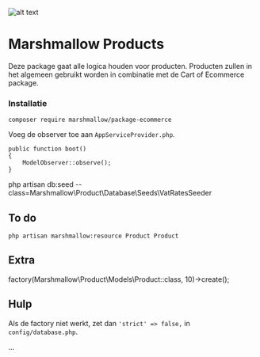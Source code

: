 ![alt text](https://cdn.marshmallow-office.com/media/images/logo/marshmallow.transparent.red.png "marshmallow.")

# Marshmallow Products
Deze package gaat alle logica houden voor producten. Producten zullen in het algemeen gebruikt worden in combinatie met de Cart of Ecommerce package.

### Installatie
```
composer require marshmallow/package-ecommerce
```

Voeg de observer toe aan `AppServiceProvider.php`.
```
public function boot()
{
    ModelObserver::observe();
}
```

php artisan db:seed --class=Marshmallow\\Product\\Database\\Seeds\\VatRatesSeeder

## To do
`php artisan marshmallow:resource Product Product`

## Extra
factory(Marshmallow\Product\Models\Product::class, 10)->create();

## Hulp
Als de factory niet werkt, zet dan `'strict' => false,` in `config/database.php`.

...